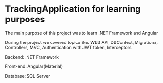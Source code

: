 # TrackingApplication for learning purposes

The main purpose of this project was to learn .NET Framework and Angular

During the project we covered topics like: WEB API, DBContext, Migrations, Controllers, MVC, Authentication with JWT token, Interceptors

Backend: .NET Framework

Front-end: Angular(Material)

Database: SQL Server

